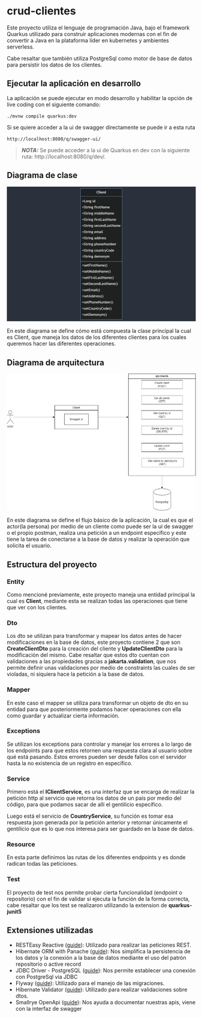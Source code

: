 # crud-clientes

Este proyecto utiliza el lenguaje de programación Java, bajo el framework Quarkus utilizado para construir aplicaciones modernas con el fin de convertir a Java en la plataforma líder en kubernetes y ambientes serverless.

Cabe resaltar que también utiliza PostgreSql como motor de base de datos para persistir los datos de los clientes.

## Ejecutar la aplicación en desarrollo

La aplicación se puede ejecutar en modo desarrollo y habilitar la opción de live coding con el siguiente comando:
```shell script
./mvnw compile quarkus:dev
```

Si se quiere acceder a la ui de swagger directamente se puede ir a esta ruta
```
http://localhost:8080/q/swagger-ui/
```

> **_NOTA:_**  Se puede acceder a la ui de Quarkus en dev con la siguiente ruta: http://localhost:8080/q/dev/.

## Diagrama de clase
![Diagrama clase](src\assets\img\diagrama-clase.png)

En este diagrama se define cómo está compuesta la clase principal la cual es Client, que maneja los datos de los diferentes clientes para los cuales queremos hacer las diferentes operaciones.

## Diagrama de arquitectura
![Diagrama arquitectura](src\assets\img\diagrama-arquitectura.png)

En este diagrama se define el flujo básico de la aplicación, la cual es que el actor(la persona) por medio de un cliente como puede ser la ui de swagger o el propio postman, realiza una petición a un endpoint específico y este tiene la tarea de conectarse a la base de datos y realizar la operación que solicita el usuario.

## Estructura del proyecto

### Entity
Como mencioné previamente, este proyecto maneja una entidad principal la cual es **Client**, mediante esta se realizan todas las operaciones que tiene que ver con los clientes.

### Dto
Los dto se utilizan para transformar y mapear los datos antes de hacer modificaciones en la base de datos, este proyecto contiene 2 que son **CreateClientDto** para la creación del cliente y **UpdateClientDto** para la modificación del mismo. Cabe resaltar que estos dto cuentan con validaciones a las propiedades gracias a **jakarta.validation**, que nos permite definir unas validaciones por medio de constraints las cuales de ser violadas, ni siquiera hace la petición a la base de datos.

### Mapper
En este caso el mapper se utiliza para transformar un objeto de dto en su entidad para que posteriormente podamos hacer operaciones con ella como guardar y actualizar cierta información.

### Exceptions
Se utilizan los exceptions para controlar y manejar los errores a lo largo de los endpoints para que estos retornen una respuesta clara al usuario sobre qué está pasando. Estos errores pueden ser desde fallos con el servidor hasta la no existencia de un registro en específico.

### Service
Primero está el **IClientService**, es una interfaz que se encarga de realizar la petición http al servicio que retorna los datos de un país por medio del código, para que podamos sacar de allí el gentilicio específico.

Luego está el servicio de **CountryService**, su función es tomar esa respuesta json generada por la petición anterior y retornar únicamente el gentilicio que es lo que nos interesa para ser guardado en la base de datos.

### Resource
En esta parte definimos las rutas de los diferentes endpoints y es donde radican todas las peticiones.

### Test
El proyecto de test nos permite probar cierta funcionalidad (endpoint o repositorio) con el fin de validar si ejecuta la función de la forma correcta, cabe resaltar que los test se realizaron utilizando la extension de **quarkus-junit5**

## Extensiones utilizadas

- RESTEasy Reactive ([guide](https://quarkus.io/guides/resteasy-reactive)): Utilizado para realizar las peticiones REST.
- Hibernate ORM with Panache ([guide](https://quarkus.io/guides/hibernate-orm-panache)): Nos simplifica la persistencia de los datos y la conexión a la base de datos mediante el uso del patrón repositorio o active record
- JDBC Driver - PostgreSQL ([guide](https://quarkus.io/guides/datasource)): Nos permite establecer una conexión con PostgreSql via JDBC
- Flyway ([guide](https://quarkus.io/guides/flyway)): Utilizado para el manejo de las migraciones.
- Hibernate Validator ([guide](https://quarkus.io/guides/validation)): Utilizado para realizar validaciones sobre dtos.
- Smallrye OpenApi ([guide](https://quarkus.io/guides/openapi-swaggerui)): Nos ayuda a documentar nuestras apis, viene con la interfaz de swagger
